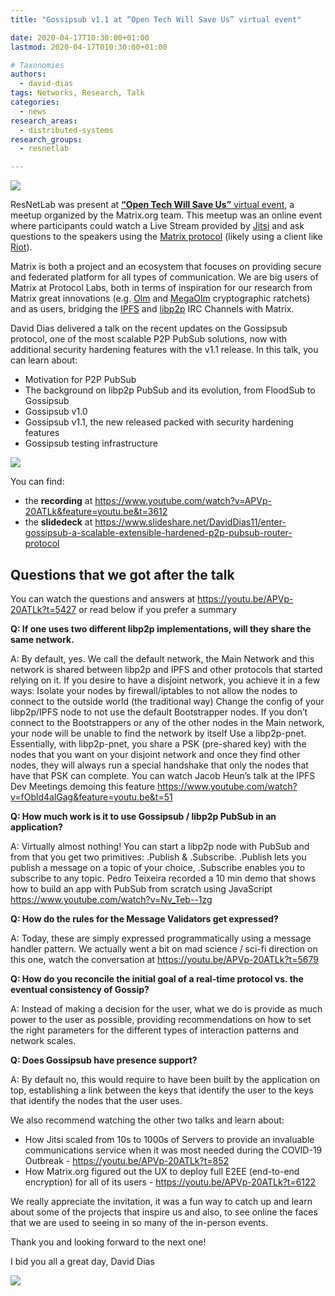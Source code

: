```yaml
---
title: "Gossipsub v1.1 at “Open Tech Will Save Us” virtual event"

date: 2020-04-17T10:30:00+01:00
lastmod: 2020-04-17T010:30:00+01:00

# Taxonomies
authors:
  - david-dias
tags: Networks, Research, Talk
categories:
  - news
research_areas:
  - distributed-systems
research_groups:
  - resnetlab

---
```


![](https://matrix.org/images/open-tech-1-banner.jpg)

ResNetLab was present at [**“Open Tech Will Save Us”** virtual event](https://matrix.org/open-tech-meetup), a meetup organized by the Matrix.org team. This meetup was an online event where participants could watch a Live Stream provided by [Jitsi](https://jitsi.org) and ask questions to the speakers using the [Matrix protocol](https://matrix.org)  (likely using a client like [Riot](https://about.riot.im)).

Matrix is both a project and an ecosystem that focuses on providing secure and federated platform for all types of communication. We are big users of Matrix at Protocol Labs, both in terms of inspiration for our research from Matrix great innovations (e.g. [Olm](https://gitlab.matrix.org/matrix-org/olm/blob/master/docs/olm.md) and [MegaOlm](https://gitlab.matrix.org/matrix-org/olm/blob/master/docs/megolm.md) cryptographic ratchets) and as users, bridging the [IPFS](https://riot.im/app/#/group/+ipfs:matrix.org) and [libp2p](https://riot.im/app/#/group/+libp2p:matrix.org) IRC Channels with Matrix.

David Dias delivered a talk on the recent updates on the Gossipsub protocol, one of the most scalable P2P PubSub solutions, now with additional security hardening features with the v1.1 release. In this talk, you can learn about:
- Motivation for P2P PubSub
- The background on libp2p PubSub and its evolution, from FloodSub to Gossipsub
- Gossipsub v1.0
- Gossipsub v1.1, the new released packed with security hardening features
- Gossipsub testing infrastructure

![](https://ipfs.io/ipfs/QmdbMNihqbUEfA1UktgkThQmY2m5DKqsFxDjmrMvhUr1bC)

You can find:
- the **recording** at https://www.youtube.com/watch?v=APVp-20ATLk&feature=youtu.be&t=3612
- the **slidedeck** at https://www.slideshare.net/DavidDias11/enter-gossipsub-a-scalable-extensible-hardened-p2p-pubsub-router-protocol

## Questions that we got after the talk

You can watch the questions and answers at https://youtu.be/APVp-20ATLk?t=5427 or read below if you prefer a summary

**Q: If one uses two different libp2p implementations, will they share the same network.**

A: By default, yes. We call the default network, the Main Network and this network is shared between libp2p and IPFS and other protocols that started relying on it. If you desire to have a disjoint network, you achieve it in a few ways:
Isolate your nodes by firewall/iptables to not allow the nodes to connect to the outside world (the traditional way)
Change the config of your libp2p/IPFS node to not use the default Bootstrapper nodes. If you don’t connect to the Bootstrappers or any of the other nodes in the Main network, your node will be unable to find the network by itself
Use a libp2p-pnet. Essentially, with libp2p-pnet, you share a PSK (pre-shared key) with the nodes that you want on your disjoint network and once they find other nodes, they will always run a special handshake that only the nodes that have that PSK can complete. You can watch Jacob Heun’s talk at the IPFS Dev Meetings demoing this feature https://www.youtube.com/watch?v=fObld4alGag&feature=youtu.be&t=51

**Q: How much work is it to use Gossipsub / libp2p PubSub in an application?**

A: Virtually almost nothing! You can start a libp2p node with PubSub and from that you get two primitives: .Publish & .Subscribe. .Publish lets you publish a message on a topic of your choice, .Subscribe enables you to subscribe to any topic. Pedro Teixeira recorded a 10 min demo that shows how to build an app with PubSub from scratch using JavaScript https://www.youtube.com/watch?v=Nv_Teb--1zg

**Q: How do the rules for the Message Validators get expressed?**

A: Today, these are simply expressed programmatically using a message handler pattern. We actually went a bit on mad science / sci-fi direction on this one, watch the conversation at https://youtu.be/APVp-20ATLk?t=5679

**Q: How do you reconcile the initial goal of a real-time protocol vs. the eventual consistency of Gossip?**

A: Instead of making a decision for the user, what we do is provide as much power to the user as possible, providing recommendations on how to set the right parameters for the different types of interaction patterns and network scales.

**Q: Does Gossipsub have presence support?**

A: By default no, this would require to have been built by the application on top, establishing a link between the keys that identify the user to the keys that identify the nodes that the user uses.

We also recommend watching the other two talks and learn about:
- How Jitsi scaled from 10s to 1000s of Servers to provide an invaluable communications service when it was most needed during the COVID-19 Outbreak - https://youtu.be/APVp-20ATLk?t=852
- How Matrix.org figured out the UX to deploy full E2EE (end-to-end encryption) for all of its users - https://youtu.be/APVp-20ATLk?t=6122

We really appreciate the invitation, it was a fun way to catch up and learn about some of the projects that inspire us and also, to see online the faces that we are used to seeing in so many of the in-person events.

Thank you and looking forward to the next one!

I bid you all a great day,
David Dias

![](https://ipfs.io/ipfs/QmUNABVXdzKdcHD4b9qFoS1SQr58bsz3zvUeP7hg2sbLgW)
